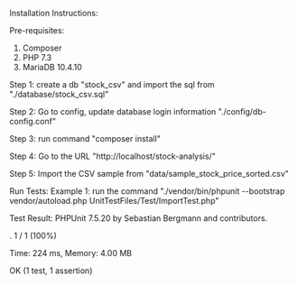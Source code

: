 Installation Instructions:

Pre-requisites:
1) Composer
2) PHP 7.3
3) MariaDB 10.4.10

Step 1: create a db "stock_csv" and import the sql from "./database/stock_csv.sql"

Step 2: Go to config, update database login information "./config/db-config.conf"

Step 3: run command "composer install"

Step 4: Go to the URL "http://localhost/stock-analysis/"

Step 5: Import the CSV sample from "data/sample_stock_price_sorted.csv"


Run Tests:
Example 1: run the command "./vendor/bin/phpunit --bootstrap vendor/autoload.php UnitTestFiles/Test/ImportTest.php"

Test Result:
PHPUnit 7.5.20 by Sebastian Bergmann and contributors.

.                                                                   1 / 1 (100%)

Time: 224 ms, Memory: 4.00 MB

OK (1 test, 1 assertion)